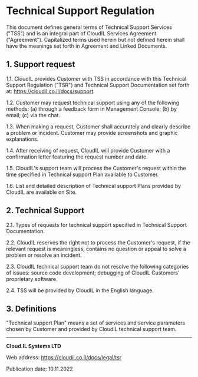 # Technical Support Regulation

This document defines general terms of Technical Support Services ("TSS") and is an integral part of CloudIL Services Agreement ("Agreement"). Capitalized terms used herein but not defined herein shall have the meanings set forth in Agreement and Linked Documents.


## 1. Support request

1.1. CloudIL provides Customer with TSS in accordance with this Technical Support Regulation ("TSR") and Technical Support Documentation set forth at: <https://cloudil.co.il/docs/support>.

1.2. Customer may request technical support using any of the following methods: (a) through a feedback form in Management Console; (b) by email; (с) via the chat.

1.3. When making a request, Customer shall accurately and clearly describe a problem or incident. Customer may provide screenshots and graphic explanations.

1.4. After receiving of request, CloudIL will provide Customer with a confirmation letter featuring the request number and date.

1.5. CloudIL's support team will process the Customer's request within the time specified in Technical support Plan available to Customer.

1.6. List and detailed description of Technical support Plans provided by CloudIL are available on Site.


## 2. Technical Support

2.1. Types of requests for technical support specified in Technical Support Documentation.

2.2. CloudIL reserves the right not to process the Customer's request, if the relevant request is meaningless, contains no question or appeal to solve a problem or resolve an incident.

2.3. CloudIL technical support team do not resolve the following categories of issues:
source code development;
debugging of CloudIL Customers' proprietary software.

2.4. TSS will be provided by CloudIL in the English language.


## 3. Definitions

"Technical support Plan" means a set of services and service parameters chosen by Customer and provided by CloudIL technical support team.

________________________________________

**Cloud.IL Systems LTD**

Web address: <https://cloudil.co.il/docs/legal/tsr>

Publication date: 10.11.2022